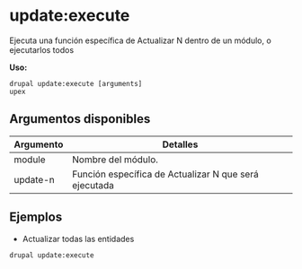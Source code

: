 # update:execute
Ejecuta una función específica de Actualizar N dentro de un módulo, o ejecutarlos todos

**Uso:**
```
drupal update:execute [arguments]
upex
```

## Argumentos disponibles
Argumento | Detalles
---------|-------------
module | Nombre del módulo.
update-n | Función específica de Actualizar N que será ejecutada

## Ejemplos
* Actualizar todas las entidades
```
drupal update:execute
```
